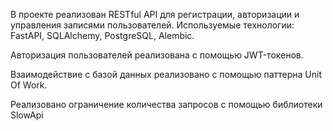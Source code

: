 В проекте реализован RESTful API для регистрации, авторизации и управления записями пользователей. Используемые технологии: FastAPI, SQLAlchemy, PostgreSQL, Alembic.

Авторизация пользователей реализована с помощью JWT-токенов.

Взаимодействие с базой данных реализовано с помощью паттерна Unit Of Work.

Реализовано ограничение количества запросов с помощью библиотеки SlowApi
